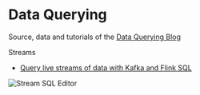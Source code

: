 Data Querying
=============

Source, data and tutorials of the [Data Querying Blog](https://medium.com/data-querying)

Streams
- [Query live streams of data with Kafka and Flink SQL](https://medium.com/data-querying/how-to-easily-query-live-streams-of-data-with-kafka-and-flink-sql-7fa80731e9bd)


![Stream SQL Editor](https://cdn.gethue.com/uploads/2020/10/stream-editor.png)

